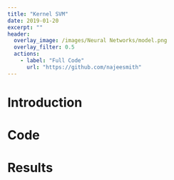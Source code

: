 ```yaml
---
title: "Kernel SVM"
date: 2019-01-20
excerpt: ""
header:
  overlay_image: /images/Neural Networks/model.png
  overlay_filter: 0.5
  actions:
    - label: "Full Code"
      url: "https://github.com/najeesmith"
---
```

# Introduction
# Code
# Results
